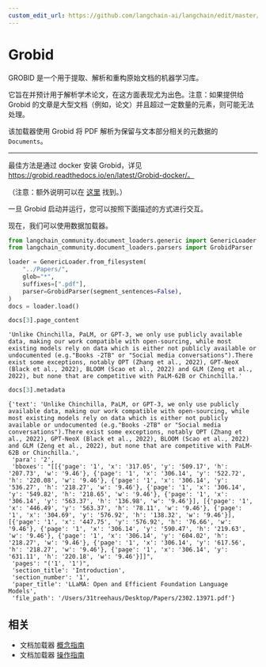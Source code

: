 ```yaml
---
custom_edit_url: https://github.com/langchain-ai/langchain/edit/master/docs/docs/integrations/document_loaders/grobid.ipynb
---
```


# Grobid

GROBID 是一个用于提取、解析和重构原始文档的机器学习库。

它旨在并预计用于解析学术论文，在这方面表现尤为出色。注意：如果提供给 Grobid 的文章是大型文档（例如，论文）并且超过一定数量的元素，则可能无法处理。

该加载器使用 Grobid 将 PDF 解析为保留与文本部分相关的元数据的 `Documents`。

---
最佳方法是通过 docker 安装 Grobid，详见 https://grobid.readthedocs.io/en/latest/Grobid-docker/。

（注意：额外说明可以在 [这里](/docs/integrations/providers/grobid) 找到。）

一旦 Grobid 启动并运行，您可以按照下面描述的方式进行交互。

现在，我们可以使用数据加载器。

```python
from langchain_community.document_loaders.generic import GenericLoader
from langchain_community.document_loaders.parsers import GrobidParser
```

```python
loader = GenericLoader.from_filesystem(
    "../Papers/",
    glob="*",
    suffixes=[".pdf"],
    parser=GrobidParser(segment_sentences=False),
)
docs = loader.load()
```

```python
docs[3].page_content
```

```output
'Unlike Chinchilla, PaLM, or GPT-3, we only use publicly available data, making our work compatible with open-sourcing, while most existing models rely on data which is either not publicly available or undocumented (e.g."Books -2TB" or "Social media conversations").There exist some exceptions, notably OPT (Zhang et al., 2022), GPT-NeoX (Black et al., 2022), BLOOM (Scao et al., 2022) and GLM (Zeng et al., 2022), but none that are competitive with PaLM-62B or Chinchilla.'
```

```python
docs[3].metadata
```

```output
{'text': 'Unlike Chinchilla, PaLM, or GPT-3, we only use publicly available data, making our work compatible with open-sourcing, while most existing models rely on data which is either not publicly available or undocumented (e.g."Books -2TB" or "Social media conversations").There exist some exceptions, notably OPT (Zhang et al., 2022), GPT-NeoX (Black et al., 2022), BLOOM (Scao et al., 2022) and GLM (Zeng et al., 2022), but none that are competitive with PaLM-62B or Chinchilla.',
 'para': '2',
 'bboxes': "[[{'page': '1', 'x': '317.05', 'y': '509.17', 'h': '207.73', 'w': '9.46'}, {'page': '1', 'x': '306.14', 'y': '522.72', 'h': '220.08', 'w': '9.46'}, {'page': '1', 'x': '306.14', 'y': '536.27', 'h': '218.27', 'w': '9.46'}, {'page': '1', 'x': '306.14', 'y': '549.82', 'h': '218.65', 'w': '9.46'}, {'page': '1', 'x': '306.14', 'y': '563.37', 'h': '136.98', 'w': '9.46'}], [{'page': '1', 'x': '446.49', 'y': '563.37', 'h': '78.11', 'w': '9.46'}, {'page': '1', 'x': '304.69', 'y': '576.92', 'h': '138.32', 'w': '9.46'}], [{'page': '1', 'x': '447.75', 'y': '576.92', 'h': '76.66', 'w': '9.46'}, {'page': '1', 'x': '306.14', 'y': '590.47', 'h': '219.63', 'w': '9.46'}, {'page': '1', 'x': '306.14', 'y': '604.02', 'h': '218.27', 'w': '9.46'}, {'page': '1', 'x': '306.14', 'y': '617.56', 'h': '218.27', 'w': '9.46'}, {'page': '1', 'x': '306.14', 'y': '631.11', 'h': '220.18', 'w': '9.46'}]]",
 'pages': "('1', '1')",
 'section_title': 'Introduction',
 'section_number': '1',
 'paper_title': 'LLaMA: Open and Efficient Foundation Language Models',
 'file_path': '/Users/31treehaus/Desktop/Papers/2302.13971.pdf'}
```

## 相关

- 文档加载器 [概念指南](/docs/concepts/#document-loaders)
- 文档加载器 [操作指南](/docs/how_to/#document-loaders)